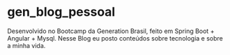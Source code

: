 # gen_blog_pessoal
Desenvolvido no Bootcamp da Generation Brasil, feito em Spring Boot + Angular + Mysql. Nesse Blog eu posto conteúdos sobre tecnologia e sobre a minha vida.
